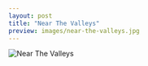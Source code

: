 ```yaml
---
layout: post
title: "Near The Valleys"
preview: images/near-the-valleys.jpg
---
```


![Near The Valleys](/images/near-the-valleys.jpg)
